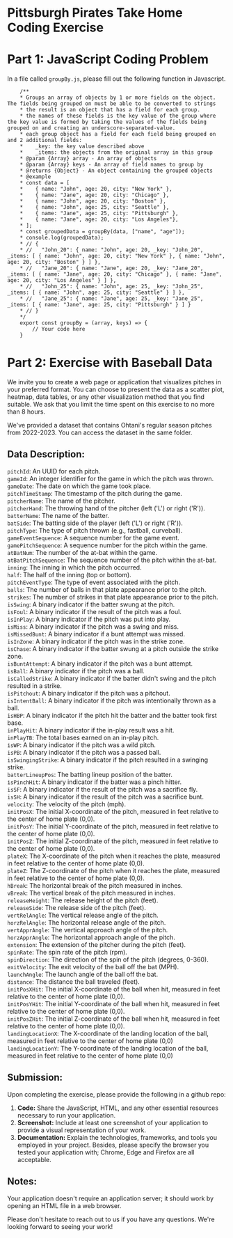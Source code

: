 # Pittsburgh Pirates Take Home Coding Exercise
# Part 1: JavaScript Coding Problem

In a file called `groupBy.js`, please fill out the following function in Javascript. 
    
        /**
        * Groups an array of objects by 1 or more fields on the object. The fields being grouped on must be able to be converted to strings
        * the result is an object that has a field for each group.
        * the names of these fields is the key value of the group where the key value is formed by taking the values of the fields being grouped on and creating an underscore-separated-value.
        * each group object has a field for each field being grouped on and 2 additional fields:
	    *    _key: the key value described above
	    *    _items: the objects from the original array in this group
        * @param {Array} array - An array of objects
        * @param {Array} keys - An array of field names to group by
        * @returns {Object} - An object containing the grouped objects
        * @example
        * const data = [
        *    { name: "John", age: 20, city: "New York" },
        *    { name: "Jane", age: 20, city: "Chicago" },
        *    { name: "John", age: 20, city: "Boston" },
        *    { name: "John", age: 25, city: "Seattle" },
        *    { name: "Jane", age: 25, city: "Pittsburgh" },
        *    { name: "Jane", age: 20, city: "Los Angeles"},
        * ];
        * const groupedData = groupBy(data, ["name", "age"]);
        * console.log(groupedData);
        * // {
        * //   "John_20": { name: "John", age: 20, _key: "John_20", _items: [ { name: "John", age: 20, city: "New York" }, { name: "John", age: 20, city: "Boston" } ] },
        * //   "Jane_20": { name: "Jane", age: 20, _key: "Jane_20", _items: [ { name: "Jane", age: 20, city: "Chicago" }, { name: "Jane", age: 20, city: "Los Angeles" } ] },
        * //   "John_25": { name: "John", age: 25, _key: "John_25", _items: [ { name: "John", age: 25, city: "Seattle" } ] },
        * //   "Jane_25": { name: "Jane", age: 25, _key: "Jane_25", _items: [ { name: "Jane", age: 25, city: "Pittsburgh" } ] }
        * // }
        */
        export const groupBy = (array, keys) => {
            // Your code here
        }


# Part 2: Exercise with Baseball Data

We invite you to create a web page or application that visualizes pitches in your preferred format. You can choose to present the data as a scatter plot, heatmap, data tables, or any other visualization method that you find suitable. We ask that you limit the time spent on this exercise to no more than 8 hours.

We've provided a dataset that contains Ohtani's regular season pitches from 2022-2023. You can access the dataset in the same folder.


## Data Description:

`pitchId`: An UUID for each pitch.  
`gameId`: An integer identifier for the game in which the pitch was thrown.  
`gameDate`: The date on which the game took place.  
`pitchTimeStamp`: The timestamp of the pitch during the game.  
`pitcherName`: The name of the pitcher.  
`pitcherHand`: The throwing hand of the pitcher (left ('L') or right ('R')).  
`batterName`: The name of the batter.  
`batSide`: The batting side of the player (left ('L') or right ('R')).  
`pitchType`: The type of pitch thrown (e.g., fastball, curveball).  
`gameEventSequence`: A sequence number for the game event.  
`gamePitchSequence`: A sequence number for the pitch within the game.  
`atBatNum`: The number of the at-bat within the game.  
`atBatPitchSequence`: The sequence number of the pitch within the at-bat.  
`inning`: The inning in which the pitch occurred.  
`half`: The half of the inning (top or bottom).  
`pitchEventType`: The type of event associated with the pitch.  
`balls`: The number of balls in that plate appearance prior to the pitch.  
`strikes`: The number of strikes in that plate appearance prior to the pitch.  
`isSwing`: A binary indicator if the batter swung at the pitch.  
`isFoul`: A binary indicator if the result of the pitch was a foul.  
`isInPlay`: A binary indicator if the pitch was put into play.  
`isMiss`: A binary indicator if the pitch was a swing and miss.  
`isMissedBunt`: A binary indicator if a bunt attempt was missed.  
`isInZone`: A binary indicator if the pitch was in the strike zone.  
`isChase`: A binary indicator if the batter swung at a pitch outside the strike zone.  
`isBuntAttempt`: A binary indicator if the pitch was a bunt attempt.  
`isBall`: A binary indicator if the pitch was a ball.  
`isCalledStrike`: A binary indicator if the batter didn't swing and the pitch resulted in a strike.  
`isPitchout`: A binary indicator if the pitch was a pitchout.  
`isIntentBall`: A binary indicator if the pitch was intentionally thrown as a ball.  
`isHBP`: A binary indicator if the pitch hit the batter and the batter took first base.  
`inPlayHit`: A binary indicator if the in-play result was a hit.  
`inPlayTB`: The total bases earned on an in-play pitch.  
`isWP`: A binary indicator if the pitch was a wild pitch.  
`isPB`: A binary indicator if the pitch was a passed ball.  
`isSwingingStrike`: A binary indicator if the pitch resulted in a swinging strike.  
`batterLineupPos`: The batting lineup position of the batter.  
`isPinchHit`: A binary indicator if the batter was a pinch hitter.  
`isSF`: A binary indicator if the result of the pitch was a sacrifice fly.  
`isSH`: A binary indicator if the result of the pitch was a sacrifice bunt.  
`velocity`: The velocity of the pitch (mph).  
`initPosX`: The initial X-coordinate of the pitch, measured in feet relative to the center of home plate (0,0).   
`initPosY`: The initial Y-coordinate of the pitch, measured in feet relative to the center of home plate (0,0).   
`initPosZ`: The initial Z-coordinate of the pitch, measured in feet relative to the center of home plate (0,0).   
`plateX`: The X-coordinate of the pitch when it reaches the plate, measured in feet relative to the center of home plate (0,0).  
`plateZ`: The Z-coordinate of the pitch when it reaches the plate, measured in feet relative to the center of home plate (0,0).  
`hBreak`: The horizontal break of the pitch measured in inches.  
`vBreak`: The vertical break of the pitch measured in inches.  
`releaseHeight`: The release height of the pitch (feet).  
`releaseSide`: The release side of the pitch (feet).  
`vertRelAngle`: The vertical release angle of the pitch.  
`horzRelAngle`: The horizontal release angle of the pitch.  
`vertApprAngle`: The vertical approach angle of the pitch.  
`horzApprAngle`: The horizontal approach angle of the pitch.  
`extension`: The extension of the pitcher during the pitch (feet).  
`spinRate`: The spin rate of the pitch (rpm).  
`spinDirection`: The direction of the spin of the pitch (degrees, 0-360).  
`exitVelocity`: The exit velocity of the ball off the bat (MPH).  
`launchAngle`: The launch angle of the ball off the bat.  
`distance`: The distance the ball traveled (feet).  
`initPosXHit`: The initial X-coordinate of the ball when hit, measured in feet relative to the center of home plate (0,0).  
`initPosYHit`: The initial Y-coordinate of the ball when hit, measured in feet relative to the center of home plate (0,0).  
`initPosZHit`: The initial Z-coordinate of the ball when hit, measured in feet relative to the center of home plate (0,0).  
`landingLocationX`: The X-coordinate of the landing location of the ball,  measured in feet relative to the center of home plate (0,0)  
`landingLocationY`: The Y-coordinate of the landing location of the ball,  measured in feet relative to the center of home plate (0,0)  

## Submission:

Upon completing the exercise, please provide the following in a github repo:

1. **Code:** Share the JavaScript, HTML, and any other essential resources necessary to run your application.
2. **Screenshot:** Include at least one screenshot of your application to provide a visual representation of your work.
3. **Documentation:** Explain the technologies, frameworks, and tools you employed in your project. Besides, please specify the browser you tested your application with; Chrome, Edge and Firefox are all acceptable.

## Notes:
Your application doesn't require an application server; it should work by opening an HTML file in a web browser.

Please don't hesitate to reach out to us if you have any questions. We're looking forward to seeing your work!